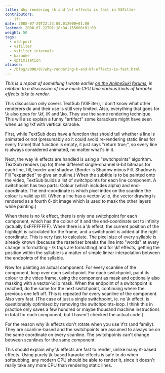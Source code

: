 ```yaml
---
title: Why rendering \k and \kf effects is fast in VSFilter
contributors:
  - jfs
date: 2008-07-20T22:23:00.012000+01:00
lastmod: 2008-07-22T01:18:34.155000+01:00
weight: 50
tags:
  - old-post
  - vsfilter
  - vsfilter internals
  - karaoke
  - optimisation
aliases:
  - /blog/2008/07/why-rendering-k-and-kf-effects-is-fast.html
---
```


*This is a repost of something I wrote earlier [on the AnimeSuki forums](http://forums.animesuki.com/showpost.php?p=1629372&postcount=72), in relation to a discussion of how much CPU time various kinds of karaoke effects take to render.*

This discussion only covers TextSub (VSFilter), I don't know what other renderers do and their use is still very limited. Also, everything that goes for \\k also goes for \\kf, \\K and \\ko. They use the same rendering technique.
This will also explain a funny "artifact" some karaokers might have seen when using \\kf with vertical karaoke.

First, while TextSub does have a function that should tell whether a line is animated or not (presumably so it could avoid re-rendering static lines for every frame) that function is empty, it just says "return true;", so every line is always considered animated, no matter what's in it.

Next, the way \\k effects are handled is using a "switchpoints" algorithm.
TextSub renders (up to) three different single-channel 6-bit bitmaps for each line, fill, border and shadow. (Border is Shadow minus Fill. Shadow is Fill "expanded" to give an outline.)
When the subtitle is to be painted onto the video, TextSub builds a list of switchpoints for each line component. A switchpoint has two parts: Colour (which includes alpha) and end-coordinate. The end-coordinate is which pixel index on the scanline the colour is valid up till.
(When a line has a vector-\\clip, the vector drawing is rendered as a fourth 6-bit image which is used to mask the other layers while painting.)

When there is no \\k effect, there is only one switchpoint for each component, which has the colour of it and the end-coordinate set to infinity (actually 0xFFFFFFFF).
When there is a \\k effect, the current position of the highlight is calculated for the frame, and a switchpoint is added at the right coordinate. This is very fast to calculate. The pixel size of every syllable is already known (because the rasteriser breaks the line into "words" at every change in formatting - \\k tags are formatting) and for \\kf effects, getting the position within the syllable is a matter of simple linear interpolation between the endpoints of the syllable.

Now for painting an actual component.
For every scanline of the component, loop over each switchpoint. For each switchpoint, paint its colour to the video frame, using the component as mask and optionally also masking with a vector-\\clip mask. When the endpoint of a switchpoint is reached, do the same for the next switchpoint, continuing where the previous one left off.
This is repeated for every scanline of the component. Also very fast.
(The case of just a single switchpoint, ie. no \\k effect, is questionably optimised by removing the switchpoints-loop. I think this in practice only saves a few hundred or maybe thousand machine instructions in total for each component, but I haven't checked the actual code.)

For the reason why \\k effects don't rotate when you use \\frz (and family): They are scanline-based and the switchpoints are assumed to always be on the same coordinate on every scanline. The switchpoints can't change between scanlines for the same component.

This should explain why \\k effects are fast to render, unlike many \\t-based effects. Using purely \\k-based karaoke effects is safe to do when softsubbing, any modern CPU should be able to render it, since it doesn't really take any more CPU than rendering static lines.
